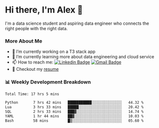 # Hi there, I'm Alex  👋

I'm a data science student and aspiring data engineer who connects the right people with the right data. 

### More About Me

- 🔭 I’m currently working on a T3 stack app
- 🌱 I’m currently learning more about data engineering and cloud service
- 📫 How to reach me: [![Linkedin Badge](https://img.shields.io/badge/Alex%20Chen-blue?style=flat&logo=linkedin&labelColor=blue&link=https://www.linkedin.com/in/alex-chen-112523chen)](https://www.linkedin.com/in/alex-chen-112523chen/) [![Gmail Badge](https://img.shields.io/badge/-Alex%20Chen-c14438?style=flat&logo=Gmail&logoColor=white&link=mailto:itsalexchen@gmail.com)](mailto:itsalexchen@gmail.com)
- 📝 Checkout my [resume](https://112523chen.vercel.app/AlexChenResume.pdf)


### 📊 Weekly Development Breakdown
<!--START_SECTION:waka-->

```txt
Total Time: 17 hrs 5 mins

Python       7 hrs 42 mins   ███████████░░░░░░░░░░░░░░   44.32 %
Lua          3 hrs 33 mins   █████░░░░░░░░░░░░░░░░░░░░   20.42 %
SQL          2 hrs 33 mins   ███▓░░░░░░░░░░░░░░░░░░░░░   14.74 %
YAML         1 hr 44 mins    ██▓░░░░░░░░░░░░░░░░░░░░░░   10.03 %
Bash         58 mins         █▒░░░░░░░░░░░░░░░░░░░░░░░   05.60 %
```

<!--END_SECTION:waka-->
